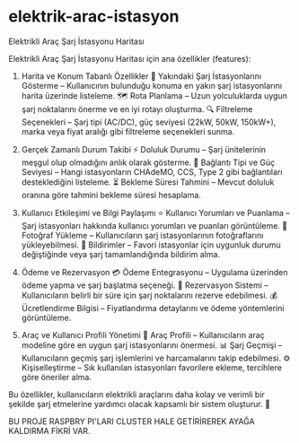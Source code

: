 # elektrik-arac-istasyon
Elektrikli Araç Şarj İstasyonu Haritası

Elektrikli Araç Şarj İstasyonu Haritası için ana özellikler (features):

1. Harita ve Konum Tabanlı Özellikler
📍 Yakındaki Şarj İstasyonlarını Gösterme – Kullanıcının bulunduğu konuma en yakın şarj istasyonlarını harita üzerinde listeleme.
🗺️ Rota Planlama – Uzun yolculuklarda uygun şarj noktalarını önerme ve en iyi rotayı oluşturma.
🔍 Filtreleme Seçenekleri – Şarj tipi (AC/DC), güç seviyesi (22kW, 50kW, 150kW+), marka veya fiyat aralığı gibi filtreleme seçenekleri sunma.

2. Gerçek Zamanlı Durum Takibi
⚡ Doluluk Durumu – Şarj ünitelerinin meşgul olup olmadığını anlık olarak gösterme.
🔌 Bağlantı Tipi ve Güç Seviyesi – Hangi istasyonların CHAdeMO, CCS, Type 2 gibi bağlantıları desteklediğini listeleme.
⏳ Bekleme Süresi Tahmini – Mevcut doluluk oranına göre tahmini bekleme süresi hesaplama.

3. Kullanıcı Etkileşimi ve Bilgi Paylaşımı
⭐ Kullanıcı Yorumları ve Puanlama – Şarj istasyonları hakkında kullanıcı yorumları ve puanları görüntüleme.
📸 Fotoğraf Yükleme – Kullanıcıların şarj istasyonlarının fotoğraflarını yükleyebilmesi.
📢 Bildirimler – Favori istasyonlar için uygunluk durumu değiştiğinde veya şarj tamamlandığında bildirim alma.

4. Ödeme ve Rezervasyon
💳 Ödeme Entegrasyonu – Uygulama üzerinden ödeme yapma ve şarj başlatma seçeneği.
🛑 Rezervasyon Sistemi – Kullanıcıların belirli bir süre için şarj noktalarını rezerve edebilmesi.
💰 Ücretlendirme Bilgisi – Fiyatlandırma detaylarını ve ödeme yöntemlerini görüntüleme.

5. Araç ve Kullanıcı Profili Yönetimi
🚗 Araç Profili – Kullanıcıların araç modeline göre en uygun şarj istasyonlarını önermesi.
📊 Şarj Geçmişi – Kullanıcıların geçmiş şarj işlemlerini ve harcamalarını takip edebilmesi.
⚙️ Kişiselleştirme – Sık kullanılan istasyonları favorilere ekleme, tercihlere göre öneriler alma.

Bu özellikler, kullanıcıların elektrikli araçlarını daha kolay ve verimli bir şekilde şarj etmelerine yardımcı olacak kapsamlı bir sistem oluşturur. 🚀


BU PROJE RASPBRY PI'LARI CLUSTER HALE GETİRİREREK AYAĞA KALDIRMA FİKRİ VAR.
